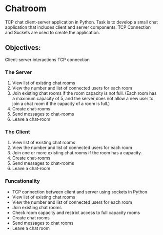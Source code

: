 # Chatroom
TCP chat client-server application in Python. Task is to develop a small chat application that includes client and server components. 
TCP Connection and Sockets are used to create the application. 


## Objectives:
Client-server interactions
TCP connection

### The Server
1. View list of existing chat rooms
2. View the number and list of connected users for each room
3. Join existing chat rooms if the room capacity is not full. (Each room has a
maximum capacity of 5, and the server does not allow a new user to join a
chat room if the capacity of a room is full.)
4. Create chat-rooms
5. Send messages to chat-rooms
6. Leave a chat-room

### The Client
1. View list of existing chat rooms
2. View the number and list of connected users for each room
3. Join one or more existing chat rooms if the room has a capacity.
4. Create chat-rooms
5. Send messages to chat-rooms
6. Leave a chat-room

### Funcationality
* TCP connection between client and server using sockets in Python
* View list of existing chat rooms
* View the number and list of connected users for each room
* Join existing chat rooms
* Check room capacity and restrict access to full capacity rooms
* Create chat rooms
* Send messages to chat rooms
* Leave a chat room
